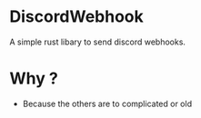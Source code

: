 # DiscordWebhook
A simple rust libary to send discord webhooks.

# Why ?
- Because the others are to complicated or old
